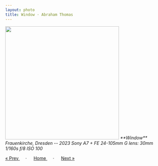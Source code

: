 ```yaml
---
layout: photo
title: Window · Abraham Thomas
---
```


<img src="/assets/photos/Window.jpg" width="360px" class="photo">

<i>
**Window**  
Frauenkirche, Dresden -- 2023  
Sony A7 + FE 24-105mm G lens: 30mm 1/160s f/8 ISO 100
</i>

<a href="/gallery/terrace"> &laquo; Prev </a> &emsp; · &emsp; 
<a href="/gallery"> Home </a> &emsp; · &emsp; 
<a href="/gallery/tramlines"> Next &raquo; </a>

